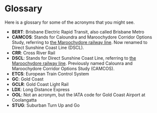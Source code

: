 # Glossary
Here is a glossary for some of the acronyms that you might see.

- **BERT**: Brisbane Electric Rapid Transit, also called Brisbane Metro
- **CAMCOS**: Stands for Caloundra and Maroochydore Corridor Options Study, referring to [the Maroochydore railway line](https://en.wikipedia.org/wiki/Maroochydore_railway_line). Now renamed to Direct Sunshine Coast Line (DSCL).
- **CRR**: Cross River Rail
- **DSCL**: Stands for Direct Sunshine Coast Line, referring to [the Maroochydore railway line](https://en.wikipedia.org/wiki/Maroochydore_railway_line). Previously named Calounra and Maroochydore Corridor Options Study (CAMCOS). 
- **ETCS**: European Train Control System
- **GC**: Gold Coast
- **GCLR**: Gold Coast Light Rail
- **LDX**: Long Distance Express
- **OOL**: Not an acronym, but the IATA code for Gold Coast Airport at Coolangatta
- **STUG**: Suburban Turn Up and Go